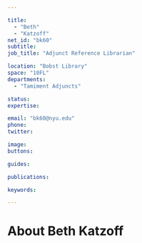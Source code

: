 ```yaml
---

title:
  - "Beth"
  - "Katzoff"
net_id: "bk60"
subtitle: 
job_title: "Adjunct Reference Librarian"

location: "Bobst Library"
space: "10FL"
departments:
  - "Tamiment Adjuncts"

status: 
expertise:

email: "bk60@nyu.edu"
phone: 
twitter: 

image: 
buttons:

guides:

publications:

keywords:

---
```


# About Beth Katzoff


